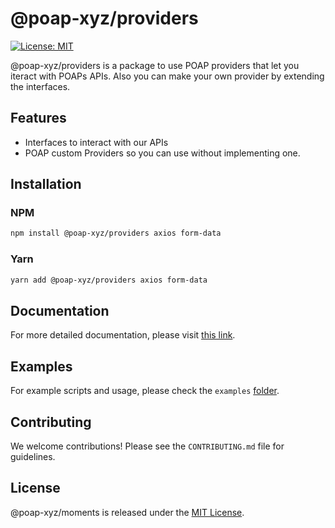 # @poap-xyz/providers

[![License: MIT](https://img.shields.io/badge/License-MIT-green.svg)](https://opensource.org/licenses/MIT)

@poap-xyz/providers is a package to use POAP providers that let you iteract with POAPs APIs. Also you can make your own provider by extending the interfaces.

## Features

- Interfaces to interact with our APIs
- POAP custom Providers so you can use without implementing one.

## Installation

### NPM
```bash
npm install @poap-xyz/providers axios form-data
```

### Yarn
```bash
yarn add @poap-xyz/providers axios form-data
```

## Documentation

For more detailed documentation, please visit [this link](https://documentation.poap.tech/docs).

## Examples

For example scripts and usage, please check the `examples` [folder](https://github.com/poap-xyz/poap.js/tree/main/examples).

## Contributing

We welcome contributions! Please see the `CONTRIBUTING.md` file for guidelines.

## License

@poap-xyz/moments is released under the [MIT License](https://opensource.org/licenses/MIT).
